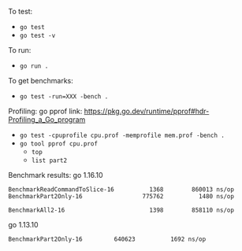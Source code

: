 To test:
- `go test`
- `go test -v`

To run:
- `go run .`

To get benchmarks:
- `go test -run=XXX -bench .`

Profiling:
go pprof link: https://pkg.go.dev/runtime/pprof#hdr-Profiling_a_Go_program

- `go test -cpuprofile cpu.prof -memprofile mem.prof -bench .`
- `go tool pprof cpu.prof`
  - `top`
  - `list part2`

Benchmark results:
go 1.16.10
```
BenchmarkReadCommandToSlice-16    	    1368	    860013 ns/op
BenchmarkPart2Only-16             	  775762	      1480 ns/op

BenchmarkAll2-16                  	    1398	    858110 ns/op
```

go 1.13.10
```
BenchmarkPart2Only-16    	  640623	      1692 ns/op
```
